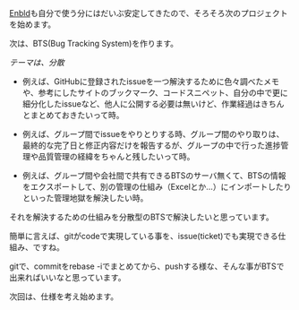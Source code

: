 [Enbld](https://github.com/magnolia-k/Enbld)も自分で使う分にはだいぶ安定してきたので、そろそろ次のプロジェクトを始めます。

次は、BTS(Bug Tracking System)を作ります。

*テーマは、分散*

 - 例えば、GitHubに登録されたissueを一つ解決するために色々調べたメモや、参考にしたサイトのブックマーク、コードスニペット、自分の中で更に細分化したissueなど、他人に公開する必要は無いけど、作業経過はきちんとまとめておきたいって時。

 - 例えば、グループ間でissueをやりとりする時、グループ間のやり取りは、最終的な完了日と修正内容だけを報告するが、グループの中で行った進捗管理や品質管理の経緯をちゃんと残したいって時。

 - 例えば、グループ間や会社間で共有できるBTSのサーバ無くて、BTSの情報をエクスポートして、別の管理の仕組み（Excelとか…）にインポートしたりといった管理地獄を解決したい時。

それを解決するための仕組みを分散型のBTSで解決したいと思っています。

簡単に言えば、gitがcodeで実現している事を、issue(ticket)でも実現できる仕組み、ですね。

gitで、commitをrebase -iでまとめてから、pushする様な、そんな事がBTSで出来ればいいなと思っています。

次回は、仕様を考え始めます。
